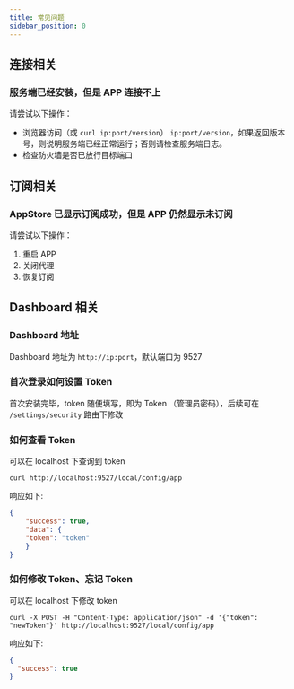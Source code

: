 ```yaml
---
title: 常见问题
sidebar_position: 0
---
```


## 连接相关
### 服务端已经安装，但是 APP 连接不上
请尝试以下操作：
- 浏览器访问（或 `curl ip:port/version`） `ip:port/version`，如果返回版本号，则说明服务端已经正常运行；否则请检查服务端日志。
- 检查防火墙是否已放行目标端口

## 订阅相关
### AppStore 已显示订阅成功，但是 APP 仍然显示未订阅

请尝试以下操作：
1. 重启 APP
2. 关闭代理
3. 恢复订阅

## Dashboard 相关
### Dashboard 地址
Dashboard 地址为 `http://ip:port`，默认端口为 9527

### 首次登录如何设置 Token
首次安装完毕，token 随便填写，即为 Token （管理员密码），后续可在 `/settings/security` 路由下修改

### 如何查看 Token
可以在 localhost 下查询到 token

```shell
curl http://localhost:9527/local/config/app
```

响应如下:
```json
{
    "success": true,
    "data": {
    "token": "token"
    }
}
```

### 如何修改 Token、忘记 Token
可以在 localhost 下修改 token
```shell
curl -X POST -H "Content-Type: application/json" -d '{"token": "newToken"}' http://localhost:9527/local/config/app
```

响应如下:
```json
{
  "success": true
}
```

